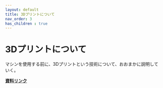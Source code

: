 ```yaml
---
layout: default
title: 3Dプリントについて
nav_order: 3
has_children : true
---
```


# 3Dプリントについて
マシンを使用する前に、3Dプリントという技術について、おおまかに説明していく。


[**資料リンク**](https://fablabsendai.github.io/stl_mesh_with_Rhino/about_3d_printing.html)